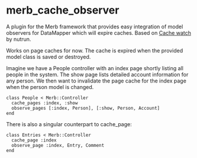 merb_cache_observer
===================

A plugin for the Merb framework that provides easy integration of model
observers for DataMapper which will expire caches.
Based on [Cache watch][1] by nutrun.

Works on page caches for now. The cache is expired when the provided
model class is saved or destroyed.

Imagine we have a People controller with an index page shortly listing all
people in the system. The show page lists detailed account information
for any person. We then want to invalidate the page cache for the index page
when the person model is changed.

    class People < Merb::Controller
      cache_pages :index, :show
      observe_pages [:index, Person], [:show, Person, Account]
    end

There is also a singular counterpart to cache_page:

    class Entries < Merb::Controller
      cache_page :index
      observe_page :index, Entry, Comment
    end


[1]: http://nutrun.com/weblog/cache-watch/
